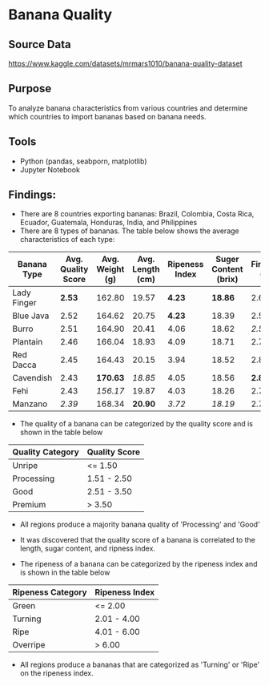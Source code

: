 # Banana Quality
## Source Data
https://www.kaggle.com/datasets/mrmars1010/banana-quality-dataset

## Purpose
To analyze banana characteristics from various countries and determine which countries to import bananas based on banana needs.

## Tools
- Python (pandas, seabporn, matplotlib)
- Jupyter Notebook

## Findings:
- There are 8 countries exporting bananas: Brazil, Colombia, Costa Rica, Ecuador, Guatemala, Honduras, India, and Philippines
- There are 8 types of bananas. The table below shows the average characteristics of each type:

| Banana Type | Avg. Quality Score | Avg. Weight (g) | Avg. Length (cm) | Ripeness Index | Suger Content (brix) | Firmness (kgf) |
|-------------|--------------------|-----------------|------------------|----------------|----------------------|----------------|
| Lady Finger | **2.53**               | 162.80          | 19.57            | **4.23**           | **18.86**                | 2.68           |
| Blue Java   | 2.52               | 164.62          | 20.75            | **4.23**           | 18.39                | 2.59           |
| Burro       | 2.51               | 164.90          | 20.41            | 4.06           | 18.62                | *2.52*           |
| Plantain    | 2.46               | 166.04          | 18.93            | 4.09           | 18.71                | 2.72           |
| Red Dacca   | 2.45               | 164.43          | 20.15            | 3.94           | 18.52                | 2.80           |
| Cavendish   | 2.43               | **170.63**          | *18.85*            | 4.05           | 18.56                | **2.82**           |
| Fehi        | 2.43               | *156.17*          | 19.87            | 4.03           | 18.26                | 2.73           |
| Manzano     | *2.39*               | 168.34          | **20.90**            | *3.72*           | *18.19*                | 2.77           |





- The quality of a banana can be categorized by the quality score and is shown in the table below

| Quality Category | Quality Score |
|------------------|-------|
| Unripe | <= 1.50 |
| Processing | 1.51 - 2.50 |
| Good | 2.51 - 3.50 |
| Premium | > 3.50 |

- All regions produce a majority banana quality of  'Processing' and 'Good'

- It was discovered that the quality score of a banana is correlated to the length, sugar content, and ripness index.
- The ripeness of a banana can be categorized by the ripeness index and is shown in the table below

| Ripeness Category | Ripeness Index |
|------------------|-------|
| Green | <= 2.00|
| Turning | 2.01 - 4.00 |
| Ripe | 4.01 - 6.00 |
| Overripe | > 6.00 |

- All regions produce a bananas that are categorized as 'Turning' or 'Ripe' on the ripeness index.
 

